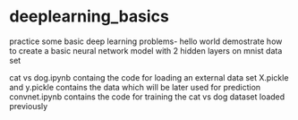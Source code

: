 # deeplearning_basics
practice some basic deep learning problems-
 hello world demostrate how to create a basic neural network model with 2 hidden layers on mnist data set

cat vs dog.ipynb
containg the code for loading an external data set
X.pickle and y.pickle contains the data which will be later used for prediction
convnet.ipynb contains the code for training the cat vs dog dataset loaded previously
